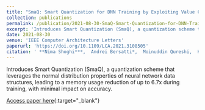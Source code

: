 ```yaml
---
title: "SmaQ: Smart Quantization for DNN Training by Exploiting Value Clustering"
collection: publications
permalink: /publication/2021-08-30-SmaQ-Smart-Quantization-for-DNN-Training-by-Exploiting-Value-Clustering
excerpt: 'Introduces Smart Quantization (SmaQ), a quantization scheme that leverages the normal distribution properties of neural network data structures, leading to a memory usage reduction of up to 6.7x during training, with minimal impact on accuracy.'
date: 2021-08-30
venue: 'IEEE Computer Architecture Letters'
paperurl: 'https://doi.org/10.1109/LCA.2021.3108505'
citation: ' **Nima Shoghi***,  Andrei Bersatti*,  Moinuddin Qureshi,  Hyesoon Kim, &quot;SmaQ: Smart Quantization for DNN Training by Exploiting Value Clustering.&quot; IEEE Computer Architecture Letters, 2021.'
---
```

Introduces Smart Quantization (SmaQ), a quantization scheme that leverages the normal distribution properties of neural network data structures, leading to a memory usage reduction of up to 6.7x during training, with minimal impact on accuracy.

[Access paper here](https://doi.org/10.1109/LCA.2021.3108505){:target="_blank"}
